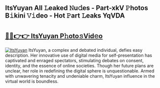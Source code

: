 ## ItsYuyan All 𝙻eaked 𝙽u𝚍es - Part-xkV 𝙿hotos B𝚒kini 𝚅𝚒deo - Hot 𝙿art 𝙻eaks YqVDA

# <h2><a href="http://ld12hd.urlbe.top/?page=ItsYuyan">🔗🔗👉👉 ItsYuyan P𝚑oto𝚜Vid𝚎o</a></h2>

[![ItsYuyan](https://i.imgur.com/eBuTRDB.gif)](http://ld12hd.urlbe.top/?page=ItsYuyan)
ItsYuyan, a complex and debated individual, defies easy description. Her innovative use of digital media for self-presentation has captivated and enraged spectators, stimulating debates on consent, identity, and the essence of online societies. Though her future plans are unclear, her role in redefining the digital sphere is unquestionable. Armed with unwavering tenacity and undeniable charm, ItsYuyan influence in the virtual world is boundless.
